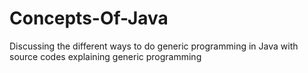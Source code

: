 # Concepts-Of-Java
Discussing the different ways to do generic programming in Java with source codes  explaining generic programming 
